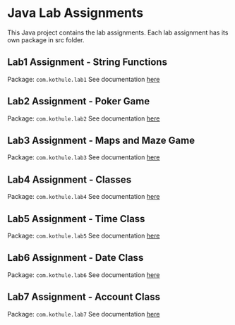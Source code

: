 # Java Lab Assignments
This Java project contains the lab assignments. 
Each lab assignment has its own package in src folder. 

## Lab1 Assignment - String Functions
Package: `com.kothule.lab1`
See documentation [here](docs/Lab1-StringFunctions.md)

## Lab2 Assignment - Poker Game
Package: `com.kothule.lab2`
See documentation [here](docs/Lab2-Poker.md)

## Lab3 Assignment - Maps and Maze Game
Package: `com.kothule.lab3`
See documentation [here](docs/Lab3-Maps-and-Maze-Game.md)

## Lab4 Assignment - Classes
Package: `com.kothule.lab4`
See documentation [here](docs/Lab4-Classes.md)

## Lab5 Assignment - Time Class
Package: `com.kothule.lab5`
See documentation [here](docs/Lab5-Time-Class.md)

## Lab6 Assignment - Date Class
Package: `com.kothule.lab6`
See documentation [here](docs/Lab6-Date-Class.md)

## Lab7 Assignment - Account Class
Package: `com.kothule.lab7`
See documentation [here](docs/Lab7-Account-Class.md)

